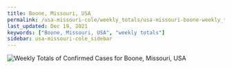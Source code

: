```yaml
---
title: Boone, Missouri, USA
permalink: /usa-missouri-cole/weekly_totals/usa-missouri-boone-weekly_totals.html
last_updated: Dec 19, 2021
keywords: ["Boone, Missouri, USA", "weekly totals"]
sidebar: usa-missouri-cole_sidebar
---
```


![Weekly Totals of Confirmed Cases for Boone, Missouri, USA](/covid_tracker/images/graphs/usa-missouri-boone-weekly_totals_graph.png)

